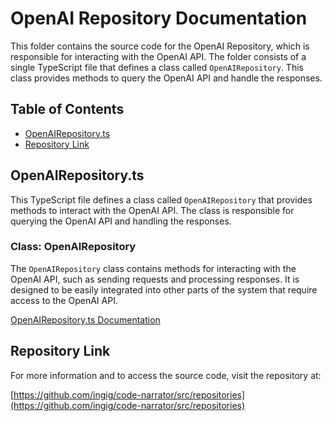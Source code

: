 # OpenAI Repository Documentation

This folder contains the source code for the OpenAI Repository, which is responsible for interacting with the OpenAI API. The folder consists of a single TypeScript file that defines a class called `OpenAIRepository`. This class provides methods to query the OpenAI API and handle the responses.

## Table of Contents

- [OpenAIRepository.ts](#openairepositoryts)
- [Repository Link](#repository-link)

## OpenAIRepository.ts

This TypeScript file defines a class called `OpenAIRepository` that provides methods to interact with the OpenAI API. The class is responsible for querying the OpenAI API and handling the responses.

### Class: OpenAIRepository

The `OpenAIRepository` class contains methods for interacting with the OpenAI API, such as sending requests and processing responses. It is designed to be easily integrated into other parts of the system that require access to the OpenAI API.

[OpenAIRepository.ts Documentation](OpenAIRepository.ts)

## Repository Link

For more information and to access the source code, visit the repository at:

[https://github.com/ingig/code-narrator/src/repositories](https://github.com/ingig/code-narrator/src/repositories)